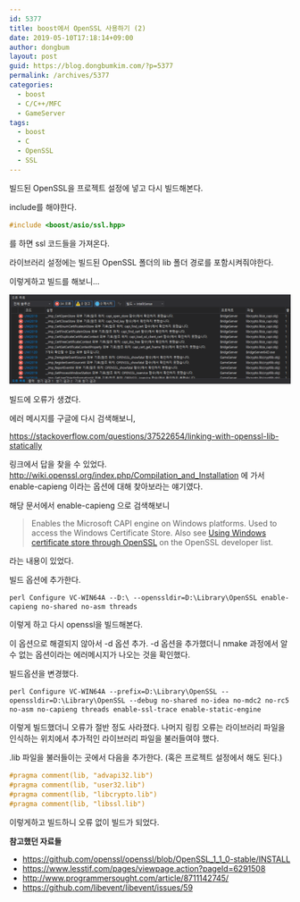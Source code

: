 ```yaml
---
id: 5377
title: boost에서 OpenSSL 사용하기 (2)
date: 2019-05-10T17:18:14+09:00
author: dongbum
layout: post
guid: https://blog.dongbumkim.com/?p=5377
permalink: /archives/5377
categories:
  - boost
  - C/C++/MFC
  - GameServer
tags:
  - boost
  - C
  - OpenSSL
  - SSL
---
```

빌드된 OpenSSL을 프로젝트 설정에 넣고 다시 빌드해본다.

include를 해야한다.

```cpp
#include <boost/asio/ssl.hpp>
```

를 하면 ssl 코드들을 가져온다.

라이브러리 설정에는 빌드된 OpenSSL 폴더의 lib 폴더 경로를 포함시켜줘야한다.

이렇게하고 빌드를 해보니...

![](/assets/images/boost-openssl-error.png)

빌드에 오류가 생겼다.

에러 메시지를 구글에 다시 검색해보니,

<https://stackoverflow.com/questions/37522654/linking-with-openssl-lib-statically>

링크에서 답을 찾을 수 있었다. <http://wiki.openssl.org/index.php/Compilation_and_Installation> 에 가서 enable-capieng 이라는 옵션에 대해 찾아보라는 얘기였다.

해당 문서에서 enable-capieng 으로 검색해보니

> Enables the Microsoft CAPI engine on Windows platforms. Used to access the Windows Certificate Store. Also see [Using Windows certificate store through OpenSSL](http://openssl.6102.n7.nabble.com/Using-Windows-certificate-store-through-OpenSSL-td46788.html) on the OpenSSL developer list.

라는 내용이 있었다.

빌드 옵션에 추가한다.

```
perl Configure VC-WIN64A --D:\ --openssldir=D:\Library\OpenSSL enable-capieng no-shared no-asm threads
```

이렇게 하고 다시 openssl을 빌드해본다.

이 옵션으로 해결되지 않아서 -d 옵션 추가. -d 옵션을 추가했더니 nmake 과정에서 알 수 없는 옵션이라는 에러메시지가 나오는 것을 확인했다.

빌드옵션을 변경했다.

```
perl Configure VC-WIN64A --prefix=D:\Library\OpenSSL --openssldir=D:\Library\OpenSSL --debug no-shared no-idea no-mdc2 no-rc5 no-asm no-capieng threads enable-ssl-trace enable-static-engine
```

이렇게 빌드했더니 오류가 절반 정도 사라졌다. 나머지 링킹 오류는 라이브러리 파일을 인식하는 위치에서 추가적인 라이브러리 파일을 불러들여야 했다.

.lib 파일을 불러들이는 곳에서 다음을 추가한다. (혹은 프로젝트 설정에서 해도 된다.)

```cpp
#pragma comment(lib, "advapi32.lib")
#pragma comment(lib, "user32.lib")
#pragma comment(lib, "libcrypto.lib")
#pragma comment(lib, "libssl.lib")
```

이렇게하고 빌드하니 오류 없이 빌드가 되었다.

**참고했던 자료들**

  * https://github.com/openssl/openssl/blob/OpenSSL_1_1_0-stable/INSTALL
  * https://www.lesstif.com/pages/viewpage.action?pageId=6291508
  * http://www.programmersought.com/article/8711142745/
  * https://github.com/libevent/libevent/issues/59
